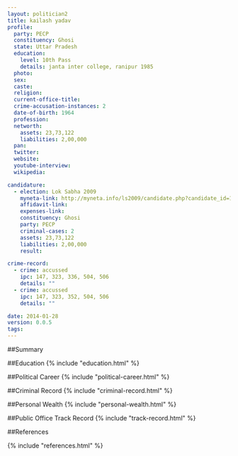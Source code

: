 ```yaml
---
layout: politician2
title: kailash yadav
profile: 
  party: PECP
  constituency: Ghosi
  state: Uttar Pradesh
  education: 
    level: 10th Pass
    details: janta inter college, ranipur 1985
  photo: 
  sex: 
  caste: 
  religion: 
  current-office-title: 
  crime-accusation-instances: 2
  date-of-birth: 1964
  profession: 
  networth: 
    assets: 23,73,122
    liabilities: 2,00,000
  pan: 
  twitter: 
  website: 
  youtube-interview: 
  wikipedia: 

candidature: 
  - election: Lok Sabha 2009
    myneta-link: http://myneta.info/ls2009/candidate.php?candidate_id=1829
    affidavit-link: 
    expenses-link: 
    constituency: Ghosi 
    party: PECP
    criminal-cases: 2
    assets: 23,73,122
    liabilities: 2,00,000
    result:  

crime-record: 
  - crime: accussed
    ipc: 147, 323, 336, 504, 506
    details: "" 
  - crime: accussed
    ipc: 147, 323, 352, 504, 506
    details: "" 

date: 2014-01-28
version: 0.0.5
tags: 
---
```

##Summary


##Education
{% include "education.html" %}


##Political Career
{% include "political-career.html" %}


##Criminal Record
{% include "criminal-record.html" %}


##Personal Wealth
{% include "personal-wealth.html" %}


##Public Office Track Record
{% include "track-record.html" %}


##References


{% include "references.html" %}